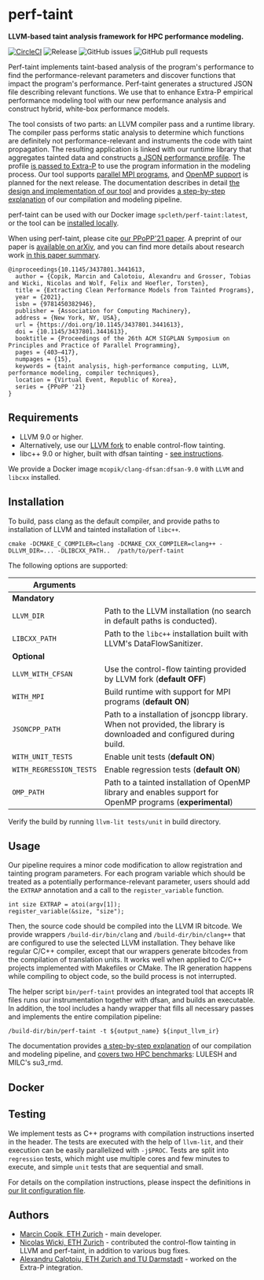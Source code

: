 # perf-taint

**LLVM-based taint analysis framework for HPC performance modeling.**

[![CircleCI](https://circleci.com/gh/spcl/perf-taint.svg?style=shield)](https://circleci.com/ghspcl/perf-taint)
![Release](https://img.shields.io/github/v/release/spcl/perf-taint)
![GitHub issues](https://img.shields.io/github/issues/spcl/perf-taint)
![GitHub pull requests](https://img.shields.io/github/issues-pr/spcl/perf-taint)

Perf-taint implements taint-based analysis of the program's performance to find the performance-relevant
parameters and discover functions that impact the program's performance. Perf-taint generates
a structured JSON file describing relevant functions. We use that to enhance Extra-P empirical
performance modeling tool with our new performance analysis and construct
hybrid, white-box performance models.

The tool consists of two parts: an LLVM compiler pass and a runtime library. The compiler pass
performs static analysis to determine which functions are definitely not performance-relevant
and instruments the code with taint propagation. The resulting application is linked with our
runtime library that aggregates tainted data and constructs [a JSON performance profile](docs/json.md).
The profile [is passed to Extra-P](docs/extrap.md) to use the program information in the modeling process.
Our tool supports [parallel MPI programs](docs/mpi.md), and [OpenMP support](docs/openmp.md) is planned for the next release.
The documentation describes in detail [the design and implementation of our
tool](docs/design.md) and provides [a step-by-step explanation](docs/example.md) of our compilation and modeling pipeline.

perf-taint can be used with our Docker image `spcleth/perf-taint:latest`, or the tool
can be [installed locally](#installation).

When using perf-taint, please cite [our PPoPP'21 paper](https://doi.org/10.1145/3437801.3441613).
A preprint of our paper is [available on arXiv](https://arxiv.org/abs/2012.15592), and you can
find more details about research work [in this paper summary](https://mcopik.github.io/projects/perf_taint/).

```
@inproceedings{10.1145/3437801.3441613,
  author = {Copik, Marcin and Calotoiu, Alexandru and Grosser, Tobias and Wicki, Nicolas and Wolf, Felix and Hoefler, Torsten},
  title = {Extracting Clean Performance Models from Tainted Programs},
  year = {2021},
  isbn = {9781450382946},
  publisher = {Association for Computing Machinery},
  address = {New York, NY, USA},
  url = {https://doi.org/10.1145/3437801.3441613},
  doi = {10.1145/3437801.3441613},
  booktitle = {Proceedings of the 26th ACM SIGPLAN Symposium on Principles and Practice of Parallel Programming},
  pages = {403–417},
  numpages = {15},
  keywords = {taint analysis, high-performance computing, LLVM, performance modeling, compiler techniques},
  location = {Virtual Event, Republic of Korea},
  series = {PPoPP '21}
}
```

## Requirements

* LLVM 9.0 or higher.
* Alternatively, use our [LLVM fork](https://github.com/nwicki/llvm-project/) to enable control-flow tainting.
* libc++ 9.0 or higher, built with dfsan tainting - [see instructions](https://mcopik.github.io/blog/2020/dataflow/).

We provide a Docker image `mcopik/clang-dfsan:dfsan-9.0` with `LLVM` and `libcxx` installed.

## Installation

To build, pass clang as the default compiler, and provide paths to installation of LLVM
and tainted installation of `libc++`.

```
cmake -DCMAKE_C_COMPILER=clang -DCMAKE_CXX_COMPILER=clang++ -DLLVM_DIR=... -DLIBCXX_PATH..  /path/to/perf-taint
```

The following options are supported:


| Arguments         |                                                                         |
|-------------------|-------------------------------------------------------------------------|
| **Mandatory**     |                                                                         |
| `LLVM_DIR`        | Path to the LLVM installation (no search in default paths is conducted). |
| `LIBCXX_PATH`     | Path to the `libc++` installation built with LLVM's DataFlowSanitizer.  |
| **Optional**      |                                                                         |
| `LLVM_WITH_CFSAN` | Use the control-flow tainting provided by LLVM fork (**default OFF**)   |
| `WITH_MPI`        | Build runtime with support for MPI programs (**default ON**)            |
| `JSONCPP_PATH`    | Path to a installation of jsoncpp library. When not provided, the library is downloaded and configured during build. |
| `WITH_UNIT_TESTS` | Enable unit tests (**default ON**)                                      |
| `WITH_REGRESSION_TESTS` | Enable regression tests (**default ON**)                          |
| `OMP_PATH`        | Path to a tainted installation of OpenMP library and enables support for OpenMP programs (**experimental**) |

Verify the build by running `llvm-lit tests/unit` in build directory.

## Usage

Our pipeline requires a minor code modification to allow registration and tainting program parameters.
For each program variable which should be treated as a potentially performance-relevant parameter,
users should add the `EXTRAP` annotation and a call to the `register_variable` function.

```
int size EXTRAP = atoi(argv[1]);
register_variable(&size, "size");
```

Then, the source code should be compiled into the LLVM IR bitcode.
We provide wrappers `/build-dir/bin/clang` and `/build-dir/bin/clang++` that are configured
to use the selected LLVM installation. They behave like regular C/C++ compiler, except
that our wrappers generate bitcodes from the compilation of translation units. It works
well when applied to C/C++ projects implemented with Makefiles or CMake. The IR generation
happens while compiling to object code, so the build process is not interrupted.

The helper script `bin/perf-taint` provides an integrated tool that accepts
IR files runs our instrumentation together with dfsan, and builds an executable.
In addition, the tool includes a handy wrapper that fills all necessary passes and
implements the entire compilation pipeline:

```
/build-dir/bin/perf-taint -t ${output_name} ${input_llvm_ir}
```

The documentation provides [a step-by-step explanation](docs/example.md) of our
compilation and modeling pipeline, and [covers two HPC benchmarks](docs/benchmarks.md): LULESH
and MILC's su3_rmd.

## Docker

## Testing

We implement tests as C++ programs with compilation instructions inserted in the header.
The tests are executed with the help of `llvm-lit`, and their execution can be easily parallelized with `-j$PROC`.
Tests are split into `regression` tests, which might use multiple cores and few minutes to execute,
and simple `unit` tests that are sequential and small.

For details on the compilation instructions, please inspect the definitions in [our lit
configuration file](tests/lit.cfg.in).

## Authors

* [Marcin Copik, ETH Zurich](https://github.com/mcopik/) - main developer.
* [Nicolas Wicki, ETH Zurich](https://github.com/nwicki/) - contributed the control-flow tainting in LLVM and perf-taint, in addition to various bug fixes.
* [Alexandru Calotoiu, ETH Zurich and TU Darmstadt](https://github.com/acalotoiu) - worked on the Extra-P integration.
